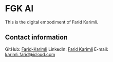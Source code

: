 # FGK AI

This is the digital embodiment of Farid Karimli.

## Contact information

GitHub: [Farid-Karimli](https://github.com/Farid-Karimli)
LinkedIn: [Farid Karimli](https://www.linkedin.com/in/farid-karimli-86074116a/)
E-mail: [karimli.farid@icloud.com](karimli.farid@icloud.com)
